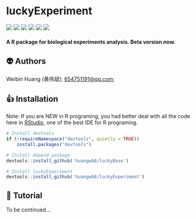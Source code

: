 # luckyExperiment

<p align="left">
<a href=""><img src="https://img.shields.io/github/r-package/v/huangwb8/luckyExperiment"></a>
<a href="https://github.com/huangwb8/luckyBase/blob/master/license.txt"><img src="https://img.shields.io/badge/license-MIT-green"></a>
<a href=""><img src="https://img.shields.io/badge/platform-windows%20%7C%20linux-lightgrey"></a>
<a href=""><img src="https://img.shields.io/github/commit-activity/m/huangwb8/luckyExperiment"></a>
<a href=""><img src="https://img.shields.io/github/stars/huangwb8/luckyExperiment?style=social"></a>
<a href="https://github.com/huangwb8/luckyExperiment/issues"><img src="https://img.shields.io/github/issues-raw/huangwb8/luckyExperiment"></a>
</p>

#### A R package for biological experiments analysis. Beta version now.

## :alien: Authors

Weibin Huang (黄伟斌);  <654751191@qq.com>; 

## :+1: Installation

Note: If you are NEW in R programing, you had better deal with all the code here in [RStudio](https://rstudio.com/products/rstudio/), one of the best IDE for R programing. 

```R
# Install devtools
if (!requireNamespace("devtools", quietly = TRUE))
    install.packages("devtools")

# Install depend package
devtools::install_github('huangwb8/luckyBase')

# Install luckyExperiment
devtools::install_github('huangwb8/luckyExperiment')
```
## :camel: Tutorial

To be continued...

